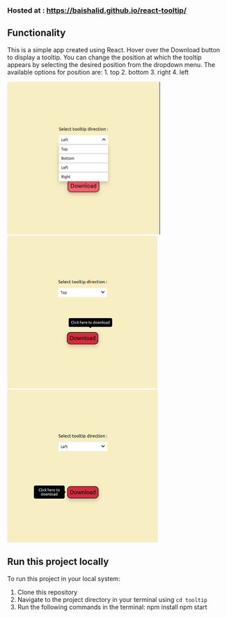 ### Hosted at : https://baishalid.github.io/react-tooltip/

## Functionality

This is a simple app created using React. Hover over the Download button to display a tooltip. You can change the position at which the tooltip appears by selecting the desired position from the dropdown menu. The available options for position are:
    1. top
    2. bottom
    3. right
    4. left
<div>
<img src="preview/image1.png" height="350" />
<img src="preview/image2.png" height="350" />
<img src="preview/image3.png" height="350" />
</div>

## Run this project locally

To run this project in your local system:
1. Clone this repository
2. Navigate to the project directory in your terminal using `cd tooltip`
3. Run the following commands in the terminal:
    npm install
    npm start


